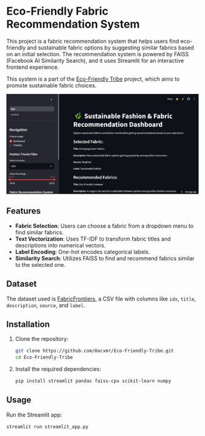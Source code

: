 # Eco-Friendly Fabric Recommendation System

This project is a fabric recommendation system that helps users find eco-friendly and sustainable fabric options by suggesting similar fabrics based on an initial selection. The recommendation system is powered by FAISS (Facebook AI Similarity Search), and it uses Streamlit for an interactive frontend experience.

This system is a part of the [Eco-Friendly Tribe](https://github.com/Hacxmr/my_eco_tribe) project, which aims to promote sustainable fabric choices.

![Eco-Friendly Fabric Recommendation System](https://github.com/Hacxmr/my_eco_tribe/blob/main/fabric_recommendation.jpg)

## Features

- **Fabric Selection**: Users can choose a fabric from a dropdown menu to find similar fabrics.
- **Text Vectorization**: Uses TF-IDF to transform fabric titles and descriptions into numerical vectors.
- **Label Encoding**: One-hot encodes categorical labels.
- **Similarity Search**: Utilizes FAISS to find and recommend fabrics similar to the selected one.

## Dataset

The dataset used is [FabricFrontiers](https://huggingface.co/datasets/infinite-dataset-hub/FabricFrontiers), a CSV file with columns like `idx`, `title`, `description`, `source`, and `label`.

## Installation

1. Clone the repository:

    ```bash
    git clone https://github.com/Hacxmr/Eco-Friendly-Tribe.git
    cd Eco-Friendly-Tribe
    ```

2. Install the required dependencies:

    ```bash
    pip install streamlit pandas faiss-cpu scikit-learn numpy
    ```

## Usage

Run the Streamlit app:

```bash
streamlit run streamlit_app.py
